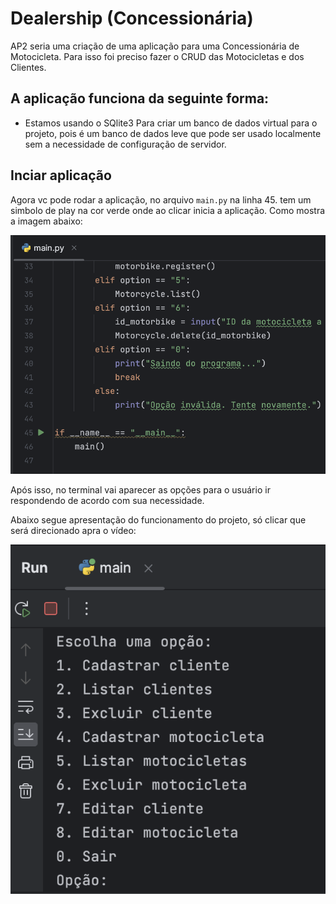 # Dealership (Concessionária)

AP2 seria uma criação de uma aplicação para uma Concessionária de Motocicleta.
Para isso foi preciso fazer o CRUD das Motocicletas e dos Clientes.

## A aplicação funciona da seguinte forma:

- Estamos usando o SQlite3 Para criar um banco de dados virtual para o projeto, pois é 
um banco de dados leve que pode ser usado localmente sem a necessidade de configuração de servidor.

## Inciar aplicação
Agora vc pode rodar a aplicação, no arquivo `main.py` na linha 45.
tem um simbolo de play na cor verde onde ao clicar inicia a aplicação.
Como mostra a imagem abaixo:

![Start_Application](assets/Botão_para_iniciar_aplicação.png)

Após isso, no terminal vai aparecer as opções para o usuário ir respondendo de acordo com sua necessidade.

Abaixo segue apresentação do funcionamento do projeto, só clicar que será direcionado apra o vídeo:

[![Video](assets/Menu_principal.png)](https://youtu.be/ISFfkI4ocaY)


